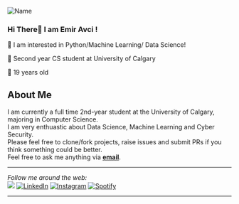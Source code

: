 ![Name](https://user-images.githubusercontent.com/53044008/114941969-85894100-9e4c-11eb-9528-4139bab5ff1d.png)
### Hi There👋 I am Emir Avci !
🔭 I am interested in Python/Machine Learning/ Data Science!

🏫 Second year CS student at University of Calgary

🔑 19 years old

## About Me
<p>
I am currently a full time 2nd-year student at the University of Calgary, majoring in Computer Science.<br> I am very enthuastic about Data Science, Machine Learning and Cyber Security.<br>Please feel free to clone/fork projects, raise issues and submit PRs if you think something could be better. <br>
Feel free to ask me anything via <a href="mailto:emiravc@gmail.com"><b>email</b></a>.
</p>

---

<i>Follow me around the web:</i><br>
![](https://komarev.com/ghpvc/?username=emiravc)
<a href="(https://www.linkedin.com/in/selcukemiravci/" target="_blank"><img src="https://img.shields.io/badge/LinkedIn-%230077B5.svg?&style=flat-square&logo=linkedin&logoColor=white" alt="LinkedIn"></a>
<a href="https://www.instagram.com/emr_avc/" target="_blank"><img src="https://img.shields.io/badge/Instagram-%23E4405F.svg?&style=flat-square&logo=instagram&logoColor=white" alt="Instagram"></a>
<a href="https://open.spotify.com/user/emr_avc?si=4e19a5616e544486" target="_blank"><img src="https://img.shields.io/badge/Spotify-%231ED760.svg?&style=flat-square&logo=spotify&logoColor=white" alt="Spotify"></a>

---

